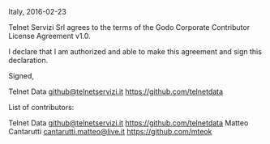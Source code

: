 Italy, 2016-02-23

Telnet Servizi Srl agrees to the terms of the Godo Corporate Contributor License
Agreement v1.0.

I declare that I am authorized and able to make this agreement and sign this
declaration.

Signed,

Telnet Data github@telnetservizi.it https://github.com/telnetdata

List of contributors:

Telnet Data github@telnetservizi.it https://github.com/telnetdata
Matteo Cantarutti cantarutti.matteo@live.it https://github.com/mteok
